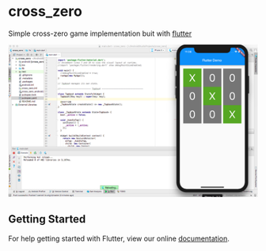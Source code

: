 # cross_zero

Simple cross-zero game implementation buit with [flutter](https://flutter.io/)

![screen](https://github.com/vkhv/cross_zero/blob/master/Screen%20Shot%202018-03-01%20at%2023.28.48.png)

## Getting Started

For help getting started with Flutter, view our online
[documentation](https://flutter.io/).
